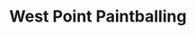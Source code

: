 ---
title: "West Point Paintballing"
address: "West Point Paintballing, 3 Temple Park, Derry, Derry, BT48 8PN"
tel: "+44 (0)28 7135 3109"
county: "Derry"
category: "Archery"
type: "Content"
lat: "54.9918098449707"
lng: "-7.320168972015381"
---